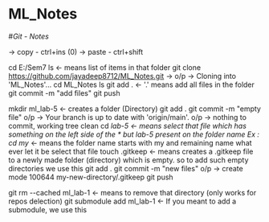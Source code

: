 # ML_Notes

#*Git - Notes*

-> copy - ctrl+ins (0)
-> paste - ctrl+shift

cd E:/Sem7
ls                                                  <- means list of items in that folder
git clone https://github.com/jayadeep8712/ML_Notes.git -> 
o/p ->  Cloning into 'ML_Notes'...
cd ML_Notes
ls
git add .                                           <- '.' means add all files in the folder
git commit -m "add files"
git push


mkdir ml_lab-5                                      <- creates a folder (Directory)
git add .
git commit -m "empty file"
o/p -> Your branch is up to date with 'origin/main'.
o/p -> nothing to commit, working tree clean
cd *lab-5                                           <- means select that file which has something on the left side of the * but lab-5 present on the folder name
Ex :  cd my*                                        <- means the folder name starts with my and remaining name what ever let it be select that file
touch .gitkeep                                      <- means creates a  .gitkeep file to a newly made folder (directory) which is empty. so to add such empty directories we use this
git add .
git commit -m "new files"
o/p -> create mode 100644 my-new-directory/.gitkeep
git push


git rm --cached ml_lab-1                            <- means to remove that directory (only works for repos delection)
git submodule add <url> ml_lab-1                    <- If you meant to add a submodule, we use this

